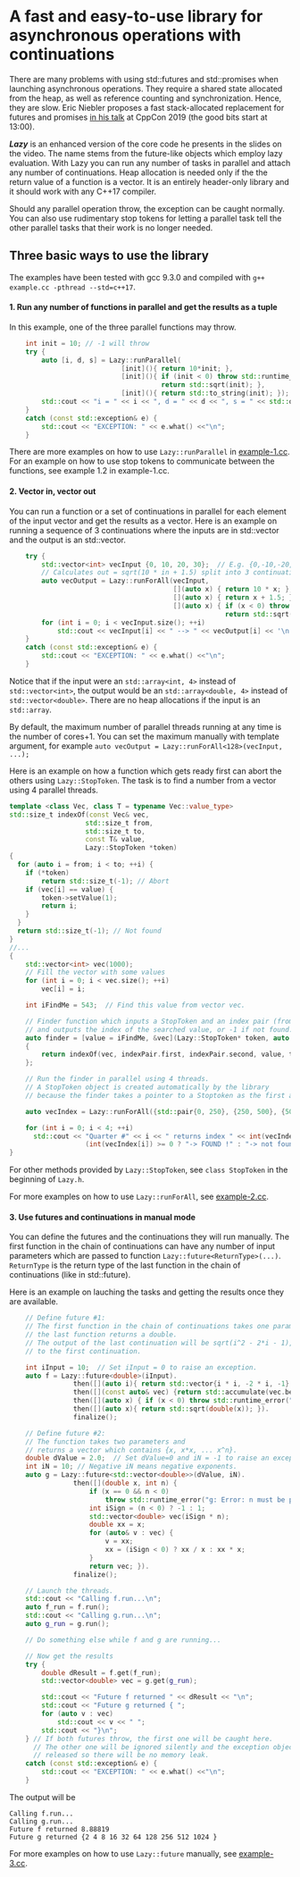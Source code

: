 
# A fast and easy-to-use library for asynchronous operations with continuations

There are many problems with using std::futures and std::promises when launching asynchronous operations.
They require a shared state allocated from the heap, as well as reference counting and synchronization. Hence, they are slow.
Eric Niebler proposes a fast stack-allocated replacement for futures and promises
[in his talk](https://www.youtube.com/watch?v=tF-Nz4aRWAM) at CppCon 2019 (the good bits start at 13:00).

_**Lazy**_ is an enhanced version of the core code he presents in the slides on the video.
The name stems from the future-like objects which employ lazy evaluation.
With Lazy you can run any number of tasks in parallel and attach any number of continuations.
Heap allocation is needed only if the the return value of a function is a vector.
It is an entirely header-only library and it should work with any C++17 compiler.

Should any parallel operation throw, the exception can be caught normally.
You can also use rudimentary stop tokens for letting a parallel task tell the other parallel tasks that their work is no longer needed.

## Three basic ways to use the library

The examples have been tested with gcc 9.3.0 and compiled with `g++ example.cc -pthread --std=c++17`.

#### 1. Run any number of functions in parallel and get the results as a tuple

In this example, one of the three parallel functions may throw.

```c++
    int init = 10; // -1 will throw
    try {
        auto [i, d, s] = Lazy::runParallel(
                            [init](){ return 10*init; },
                            [init](){ if (init < 0) throw std::runtime_error("[[init < 0]]");
                                      return std::sqrt(init); },
                            [init](){ return std::to_string(init); });
        std::cout << "i = " << i << ", d = " << d << ", s = " << std::quoted(s) << '\n';
    }
    catch (const std::exception& e) {
        std::cout << "EXCEPTION: " << e.what() <<"\n";
    }
```

There are more examples on how to use `Lazy::runParallel` in [example-1.cc](example-1.cc).
For an example on how to use stop tokens to communicate between the functions, see example 1.2 in example-1.cc.

#### 2. Vector in, vector out

You can run a function or a set of continuations in parallel for each element of the input vector and get the results as a vector.
Here is an example on running a sequence of 3 continuations where the inputs are in std::vector<int> and the output is an std::vector<double>.

```c++
    try {
        std::vector<int> vecInput {0, 10, 20, 30};  // E.g. {0,-10,-20,-30} would throw
        // Calculates out = sqrt(10 * in + 1.5) split into 3 continuations for demonstration.
        auto vecOutput = Lazy::runForAll(vecInput,
                                         [](auto x) { return 10 * x; },
                                         [](auto x) { return x + 1.5; },
                                         [](auto x) { if (x < 0) throw std::runtime_error("[[negative sqrt!]]");
                                                      return std::sqrt(x); });
        for (int i = 0; i < vecInput.size(); ++i)
            std::cout << vecInput[i] << " --> " << vecOutput[i] << '\n';
    }
    catch (const std::exception& e) {
        std::cout << "EXCEPTION: " << e.what() <<"\n";
    }
```

Notice that if the input were an `std::array<int, 4>` instead of `std::vector<int>`,
the output would be an `std::array<double, 4>` instead of `std::vector<double>`.
There are no heap allocations if the input is an `std::array`.

By default, the maximum number of parallel threads running at any time is the number of cores+1.
You can set the maximum manually with template argument, for example `auto vecOutput = Lazy::runForAll<128>(vecInput, ...);`

Here is an example on how a function which gets ready first can abort the others using `Lazy::StopToken`.
The task is to find a number from a vector using 4 parallel threads.

```c++
template <class Vec, class T = typename Vec::value_type>
std::size_t indexOf(const Vec& vec,
                   std::size_t from,
                   std::size_t to,
                   const T& value,
                   Lazy::StopToken *token)
{
  for (auto i = from; i < to; ++i) {
    if (*token)
        return std::size_t(-1); // Abort
    if (vec[i] == value) {
        token->setValue(1);
        return i;
    }
  }
  return std::size_t(-1); // Not found
}
//...
{
    std::vector<int> vec(1000);
    // Fill the vector with some values
    for (int i = 0; i < vec.size(); ++i)
        vec[i] = i;

    int iFindMe = 543;  // Find this value from vector vec.

    // Finder function which inputs a StopToken and an index pair (from, to)
    // and outputs the index of the searched value, or -1 if not found.
    auto finder = [value = iFindMe, &vec](Lazy::StopToken* token, auto indexPair)
    {
        return indexOf(vec, indexPair.first, indexPair.second, value, token);
    };

    // Run the finder in parallel using 4 threads.
    // A StopToken object is created automatically by the library
    // because the finder takes a pointer to a Stoptoken as the first argument.

    auto vecIndex = Lazy::runForAll({std::pair{0, 250}, {250, 500}, {500, 750}, {750, 1000}}, finder);

    for (int i = 0; i < 4; ++i)
      std::cout << "Quarter #" << i << " returns index " << int(vecIndex[i]) <<
                   (int(vecIndex[i]) >= 0 ? "-> FOUND !" : "-> not found") << '\n';
}

```
For other methods provided by `Lazy::StopToken`, see `class StopToken` in the beginning of `Lazy.h`.

For more examples on how to use `Lazy::runForAll`, see [example-2.cc](example-2.cc).



#### 3. Use futures and continuations in manual mode

You can define the futures and the continuations they will run manually.
The first function in the chain of continuations can have any number of input parameters which are passed to function `Lazy::future<ReturnType>(...)`.
`ReturnType` is the return type of the last function in the chain of continuations (like in std::future).

Here is an example on lauching the tasks and getting the results once they are available.

```c++
    // Define future #1:
    // The first function in the chain of continuations takes one parameter and
    // the last function returns a double.
    // The output of the last continuation will be sqrt(i^2 - 2*i - 1), where is the input
    // to the first continuation.

    int iInput = 10;  // Set iInput = 0 to raise an exception.
    auto f = Lazy::future<double>(iInput).
                then([](auto i){ return std::vector{i * i, -2 * i, -1}; }).
                then([](const auto& vec) {return std::accumulate(vec.begin(), vec.end(), 0.0);}).
                then([](auto x) { if (x < 0) throw std::runtime_error("f: Error: negative value detected!"); return x;}).
                then([](auto x){ return std::sqrt(double(x)); }).
                finalize();

    // Define future #2:
    // The function takes two parameters and
    // returns a vector which contains {x, x*x, ... x^n}.
    double dValue = 2.0;  // Set dValue=0 and iN = -1 to raise an exception.
    int iN = 10; // Negative iN means negative exponents.
    auto g = Lazy::future<std::vector<double>>(dValue, iN).
                then([](double x, int n) {
                    if (x == 0 && n < 0)
                        throw std::runtime_error("g: Error: n must be positive if x is zero!");
                    int iSign = (n < 0) ? -1 : 1;
                    std::vector<double> vec(iSign * n);
                    double xx = x;
                    for (auto& v : vec) {
                        v = xx;
                        xx = (iSign < 0) ? xx / x : xx * x;
                    }
                    return vec; }).
                finalize();

    // Launch the threads.
    std::cout << "Calling f.run...\n";
    auto f_run = f.run();
    std::cout << "Calling g.run...\n";
    auto g_run = g.run();

    // Do something else while f and g are running...

    // Now get the results
    try {
        double dResult = f.get(f_run);
        std::vector<double> vec = g.get(g_run);

        std::cout << "Future f returned " << dResult << "\n";
        std::cout << "Future g returned { ";
        for (auto v : vec)
            std::cout << v << " ";
        std::cout << "}\n";
    } // If both futures throw, the first one will be caught here.
      // The other one will be ignored silently and the exception object
      // released so there will be no memory leak.
    catch (const std::exception& e) {
        std::cout << "EXCEPTION: " << e.what() <<"\n";
    }
```

The output will be
```
Calling f.run...
Calling g.run...
Future f returned 8.88819
Future g returned {2 4 8 16 32 64 128 256 512 1024 }
```
For more examples on how to use `Lazy::future` manually, see [example-3.cc](example-3.cc).

